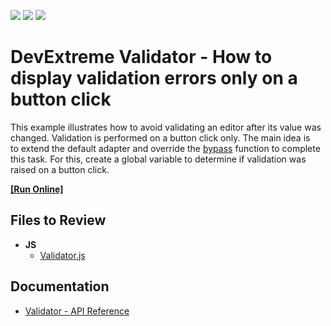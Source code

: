 <!-- default badges list -->
![](https://img.shields.io/endpoint?url=https://codecentral.devexpress.com/api/v1/VersionRange/128584732/16.1.6%2B)
[![](https://img.shields.io/badge/Open_in_DevExpress_Support_Center-FF7200?style=flat-square&logo=DevExpress&logoColor=white)](https://supportcenter.devexpress.com/ticket/details/T451354)
[![](https://img.shields.io/badge/📖_How_to_use_DevExpress_Examples-e9f6fc?style=flat-square)](https://docs.devexpress.com/GeneralInformation/403183)
<!-- default badges end -->

#  DevExtreme Validator - How to display validation errors only on a button click

This example illustrates how to avoid validating an editor after its value was changed. Validation is performed on a button click only. The main idea is to extend the default adapter and override the <a href="https://js.devexpress.com/Documentation/ApiReference/UI_Widgets/dxValidator/Configuration/adapter/#bypass">bypass</a> function to complete this task. For this, create a global variable to determine if validation was raised on a button click.<br>

<!-- run online -->
**[[Run Online]](https://codecentral.devexpress.com/128584732/)**
<!-- run online end -->

## Files to Review

- **JS**
    - [Validator.js](./JS/Validator.js)

## Documentation

- [Validator - API Reference](https://js.devexpress.com/Documentation/ApiReference/UI_Components/dxValidator/)

